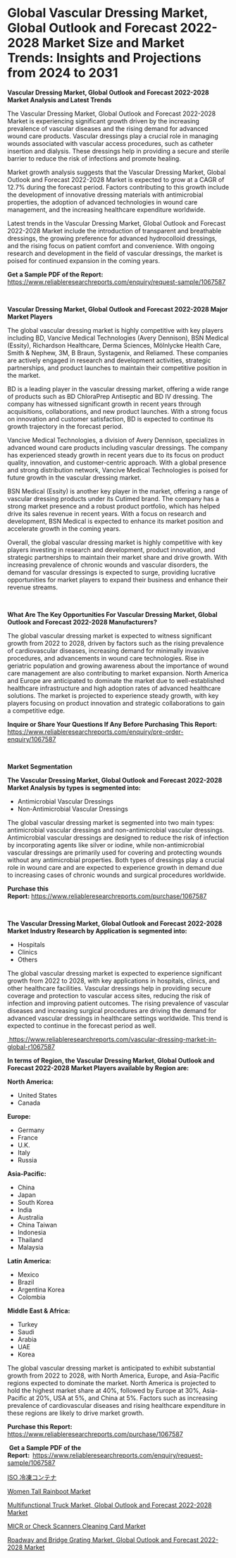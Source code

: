 <p><h1>Global Vascular Dressing Market, Global Outlook and Forecast 2022-2028 Market Size and Market Trends: Insights and Projections from 2024 to 2031</h1></p><p><strong>Vascular Dressing Market, Global Outlook and Forecast 2022-2028 Market Analysis and Latest Trends</strong></p>
<p><p>The Vascular Dressing Market, Global Outlook and Forecast 2022-2028 Market is experiencing significant growth driven by the increasing prevalence of vascular diseases and the rising demand for advanced wound care products. Vascular dressings play a crucial role in managing wounds associated with vascular access procedures, such as catheter insertion and dialysis. These dressings help in providing a secure and sterile barrier to reduce the risk of infections and promote healing.</p><p>Market growth analysis suggests that the Vascular Dressing Market, Global Outlook and Forecast 2022-2028 Market is expected to grow at a CAGR of 12.7% during the forecast period. Factors contributing to this growth include the development of innovative dressing materials with antimicrobial properties, the adoption of advanced technologies in wound care management, and the increasing healthcare expenditure worldwide.</p><p>Latest trends in the Vascular Dressing Market, Global Outlook and Forecast 2022-2028 Market include the introduction of transparent and breathable dressings, the growing preference for advanced hydrocolloid dressings, and the rising focus on patient comfort and convenience. With ongoing research and development in the field of vascular dressings, the market is poised for continued expansion in the coming years.</p></p>
<p><strong>Get a Sample PDF of the Report:&nbsp;</strong> <a href="https://www.reliableresearchreports.com/enquiry/request-sample/1067587">https://www.reliableresearchreports.com/enquiry/request-sample/1067587</a></p>
<p>&nbsp;</p>
<p><strong>Vascular Dressing Market, Global Outlook and Forecast 2022-2028 Major Market Players</strong></p>
<p><p>The global vascular dressing market is highly competitive with key players including BD, Vancive Medical Technologies (Avery Dennison), BSN Medical (Essity), Richardson Healthcare, Derma Sciences, Mölnlycke Health Care, Smith & Nephew, 3M, B Braun, Systagenix, and Reliamed. These companies are actively engaged in research and development activities, strategic partnerships, and product launches to maintain their competitive position in the market.</p><p>BD is a leading player in the vascular dressing market, offering a wide range of products such as BD ChloraPrep Antiseptic and BD IV dressing. The company has witnessed significant growth in recent years through acquisitions, collaborations, and new product launches. With a strong focus on innovation and customer satisfaction, BD is expected to continue its growth trajectory in the forecast period.</p><p>Vancive Medical Technologies, a division of Avery Dennison, specializes in advanced wound care products including vascular dressings. The company has experienced steady growth in recent years due to its focus on product quality, innovation, and customer-centric approach. With a global presence and strong distribution network, Vancive Medical Technologies is poised for future growth in the vascular dressing market.</p><p>BSN Medical (Essity) is another key player in the market, offering a range of vascular dressing products under its Cutimed brand. The company has a strong market presence and a robust product portfolio, which has helped drive its sales revenue in recent years. With a focus on research and development, BSN Medical is expected to enhance its market position and accelerate growth in the coming years.</p><p>Overall, the global vascular dressing market is highly competitive with key players investing in research and development, product innovation, and strategic partnerships to maintain their market share and drive growth. With increasing prevalence of chronic wounds and vascular disorders, the demand for vascular dressings is expected to surge, providing lucrative opportunities for market players to expand their business and enhance their revenue streams.</p></p>
<p>&nbsp;</p>
<p><strong>What Are The Key Opportunities For Vascular Dressing Market, Global Outlook and Forecast 2022-2028 Manufacturers?</strong></p>
<p><p>The global vascular dressing market is expected to witness significant growth from 2022 to 2028, driven by factors such as the rising prevalence of cardiovascular diseases, increasing demand for minimally invasive procedures, and advancements in wound care technologies. Rise in geriatric population and growing awareness about the importance of wound care management are also contributing to market expansion. North America and Europe are anticipated to dominate the market due to well-established healthcare infrastructure and high adoption rates of advanced healthcare solutions. The market is projected to experience steady growth, with key players focusing on product innovation and strategic collaborations to gain a competitive edge.</p></p>
<p><strong>Inquire or Share Your Questions If Any Before Purchasing This Report:</strong> <a href="https://www.reliableresearchreports.com/enquiry/pre-order-enquiry/1067587">https://www.reliableresearchreports.com/enquiry/pre-order-enquiry/1067587</a></p>
<p>&nbsp;</p>
<p><strong>Market Segmentation</strong></p>
<p><strong>The Vascular Dressing Market, Global Outlook and Forecast 2022-2028 Market Analysis by types is segmented into:</strong></p>
<p><ul><li>Antimicrobial Vascular Dressings</li><li>Non-Antimicrobial Vascular Dressings</li></ul></p>
<p><p>The global vascular dressing market is segmented into two main types: antimicrobial vascular dressings and non-antimicrobial vascular dressings. Antimicrobial vascular dressings are designed to reduce the risk of infection by incorporating agents like silver or iodine, while non-antimicrobial vascular dressings are primarily used for covering and protecting wounds without any antimicrobial properties. Both types of dressings play a crucial role in wound care and are expected to experience growth in demand due to increasing cases of chronic wounds and surgical procedures worldwide.</p></p>
<p><strong>Purchase this Report:&nbsp;</strong><a href="https://www.reliableresearchreports.com/purchase/1067587">https://www.reliableresearchreports.com/purchase/1067587</a></p>
<p>&nbsp;</p>
<p><strong>The Vascular Dressing Market, Global Outlook and Forecast 2022-2028 Market Industry Research by Application is segmented into:</strong></p>
<p><ul><li>Hospitals</li><li>Clinics</li><li>Others</li></ul></p>
<p><p>The global vascular dressing market is expected to experience significant growth from 2022 to 2028, with key applications in hospitals, clinics, and other healthcare facilities. Vascular dressings help in providing secure coverage and protection to vascular access sites, reducing the risk of infection and improving patient outcomes. The rising prevalence of vascular diseases and increasing surgical procedures are driving the demand for advanced vascular dressings in healthcare settings worldwide. This trend is expected to continue in the forecast period as well.</p></p>
<p><a href="https://www.reliableresearchreports.com/vascular-dressing-market-in-global-r1067587">&nbsp;https://www.reliableresearchreports.com/vascular-dressing-market-in-global-r1067587</a></p>
<p><strong>In terms of Region, the Vascular Dressing Market, Global Outlook and Forecast 2022-2028 Market Players available by Region are:</strong></p>
<p>
    <p> <strong> North America: </strong>
        <ul>
            <li>United States</li>
            <li>Canada</li>
        </ul>
        </p> 
    <p> <strong> Europe: </strong>
        <ul>
            <li>Germany</li>
            <li>France</li>
            <li>U.K.</li>
            <li>Italy</li>
            <li>Russia</li>
        </ul>
        </p> 
    <p> <strong> Asia-Pacific: </strong>
        <ul>
            <li>China</li>
            <li>Japan</li>
            <li>South Korea</li>
            <li>India</li>
            <li>Australia</li>
            <li>China Taiwan</li>
            <li>Indonesia</li>
            <li>Thailand</li>
            <li>Malaysia</li>
        </ul>
        </p> 
    <p> <strong> Latin America: </strong>
        <ul>
            <li>Mexico</li>
            <li>Brazil</li>
            <li>Argentina Korea</li>
            <li>Colombia</li>
        </ul>
        </p> 
    <p> <strong> Middle East & Africa: </strong>
        <ul>
            <li>Turkey</li>
            <li>Saudi</li>
            <li>Arabia</li>
            <li>UAE</li>
            <li>Korea</li>
        </ul>
    </p>
    </p>
<p><p>The global vascular dressing market is anticipated to exhibit substantial growth from 2022 to 2028, with North America, Europe, and Asia-Pacific regions expected to dominate the market. North America is projected to hold the highest market share at 40%, followed by Europe at 30%, Asia-Pacific at 20%, USA at 5%, and China at 5%. Factors such as increasing prevalence of cardiovascular diseases and rising healthcare expenditure in these regions are likely to drive market growth.</p></p>
<p><strong>Purchase this Report: </strong><a href="https://www.reliableresearchreports.com/purchase/1067587">https://www.reliableresearchreports.com/purchase/1067587</a></p>
<p>&nbsp;<strong>Get a Sample PDF of the Report:&nbsp;&nbsp;</strong><a href="https://www.reliableresearchreports.com/enquiry/request-sample/1067587">https://www.reliableresearchreports.com/enquiry/request-sample/1067587</a></p>
<p><strong></strong></p>
<p><p><a href="https://github.com/KaydenJohns1964/Market-Research-Report-List-1/blob/main/683156186914.md">ISO 冷凍コンテナ</a></p><p><a href="https://issuu.com/reportprime-2/docs/women-tall-rainboot-market-size-2030.pptx">Women Tall Rainboot Market</a></p><p><a href="https://github.com/MaraKoelpin2023/Market-Research-Report-List-1/blob/main/multifunctional-truck-market-global-outlook-and-forecast-2022-2028-market.md">Multifunctional Truck Market, Global Outlook and Forecast 2022-2028 Market</a></p><p><a href="https://issuu.com/reportprime-2/docs/micr-or-check-scanners-cleaning-card-market-size-2">MICR or Check Scanners Cleaning Card Market</a></p><p><a href="https://github.com/maudAbbott7/Market-Research-Report-List-1/blob/main/roadway-and-bridge-grating-market-global-outlook-and-forecast-2022-2028-market.md">Roadway and Bridge Grating Market, Global Outlook and Forecast 2022-2028 Market</a></p></p>
